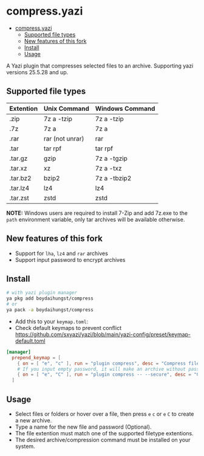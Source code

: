 # compress.yazi

<!--toc:start-->

- [compress.yazi](#compressyazi)
  - [Supported file types](#supported-file-types)
  - [New features of this fork](#new-features-of-this-fork)
  - [Install](#install)
  - [Usage](#usage)
  <!--toc:end-->

A Yazi plugin that compresses selected files to an archive. Supporting yazi versions 25.5.28 and up.

## Supported file types

| Extention | Unix Command    | Windows Command |
| --------- | --------------- | --------------- |
| .zip      | 7z a -tzip      | 7z a -tzip      |
| .7z       | 7z a            | 7z a            |
| .rar      | rar (not unrar) | rar             |
| .tar      | tar rpf         | tar rpf         |
| .tar.gz   | gzip            | 7z a -tgzip     |
| .tar.xz   | xz              | 7z a -txz       |
| .tar.bz2  | bzip2           | 7z a -tbzip2    |
| .tar.lz4  | lz4             | lz4             |
| .tar.zst  | zstd            | zstd            |

**NOTE:** Windows users are required to install 7-Zip and add 7z.exe to the `path` environment variable, only tar archives will be available otherwise.

## New features of this fork

- Support for `lha`, `lz4` and `rar` archives
- Support input password to encrypt archives

## Install

```bash
# with yazi plugin manager
ya pkg add boydaihungst/compress
# or
ya pack -a boydaihungst/compress
```

- Add this to your `keymap.toml`:
- Check default keymaps to prevent conflict https://github.com/sxyazi/yazi/blob/main/yazi-config/preset/keymap-default.toml

```toml
[manager]
  prepend_keymap = [
    { on = [ "e", "c" ], run = "plugin compress", desc = "Compress file(s)" },
    # If you input empty password, it will make an archive without password
    { on = [ "e", "C" ], run = "plugin compress -- --secure", desc = "Compress file(s) with password" },
  ]
```

## Usage

- Select files or folders or hover over a file, then press `e` `c` or `e` `C` to create a new archive.
- Type a name for the new file and password (Optional).
- The file extention must match one of the supported filetype extentions.
- The desired archive/compression command must be installed on your system.
